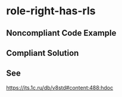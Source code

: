 # role-right-has-rls



## Noncompliant Code Example



## Compliant Solution


## See
https://its.1c.ru/db/v8std#content:488:hdoc